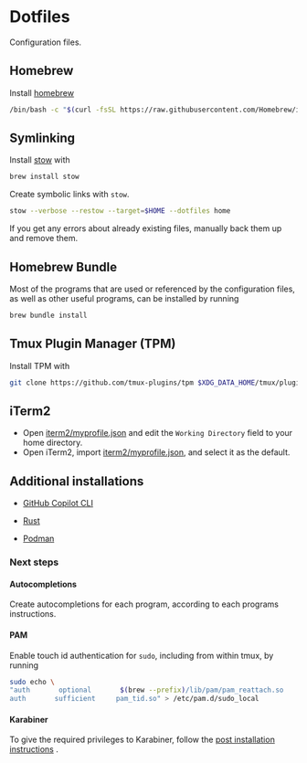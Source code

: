 # Dotfiles

Configuration files.

## Homebrew

Install [homebrew](https://brew.sh/)

```bash
/bin/bash -c "$(curl -fsSL https://raw.githubusercontent.com/Homebrew/install/HEAD/install.sh)"
```

## Symlinking

Install [stow](https://www.gnu.org/software/stow/) with

```bash
brew install stow
```

Create symbolic links with `stow`.

```bash
stow --verbose --restow --target=$HOME --dotfiles home
```

If you get any errors about already existing files, manually back them up and
remove them.

## Homebrew Bundle

Most of the programs that are used or referenced by the configuration files, as
well as other useful programs, can be installed by running

```bash
brew bundle install
```

## Tmux Plugin Manager (TPM)

Install TPM with

```bash
git clone https://github.com/tmux-plugins/tpm $XDG_DATA_HOME/tmux/plugins/tpm/tpm
```

## iTerm2

- Open [iterm2/myprofile.json](/iterm2/myprofile.json) and edit the
  `Working Directory` field to your home directory.
- Open iTerm2, import [iterm2/myprofile.json](/iterm2/myprofile.json), and
  select it as the default.

## Additional installations

- [GitHub Copilot CLI](https://docs.github.com/en/copilot/using-github-copilot/using-github-copilot-in-the-command-line)

- [Rust](https://www.rust-lang.org/tools/install)

- [Podman](https://podman.io/docs/installation)

### Next steps

#### Autocompletions

Create autocompletions for each program, according to each programs
instructions.

#### PAM

Enable touch id authentication for `sudo`, including from within tmux, by
running

```bash
sudo echo \
"auth       optional       $(brew --prefix)/lib/pam/pam_reattach.so       ignore_ssh
auth       sufficient     pam_tid.so" > /etc/pam.d/sudo_local
```

#### Karabiner

To give the required privileges to Karabiner, follow the
[post installation instructions](https://karabiner-elements.pqrs.org/docs/manual/configuration/configure-complex-modifications/)
.
